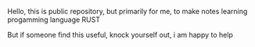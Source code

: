 Hello, this is public repository, but primarily for me, to make notes learning progamming language RUST

But if someone find this useful, knock yourself out, i am happy to help
